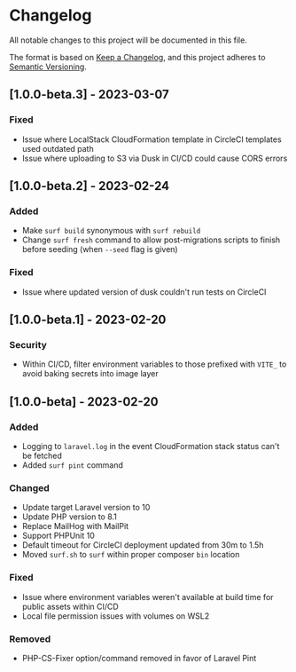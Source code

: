 # Changelog

All notable changes to this project will be documented in this file.

The format is based on [Keep a Changelog](https://keepachangelog.com/en/1.0.0/),
and this project adheres to [Semantic Versioning](https://semver.org/spec/v2.0.0.html).

## [1.0.0-beta.3] - 2023-03-07

### Fixed

- Issue where LocalStack CloudFormation template in CircleCI templates used outdated path
- Issue where uploading to S3 via Dusk in CI/CD could cause CORS errors

## [1.0.0-beta.2] - 2023-02-24

### Added

- Make `surf build` synonymous with `surf rebuild`
- Change `surf fresh` command to allow post-migrations scripts to finish before seeding (when `--seed` flag is given)

### Fixed

- Issue where updated version of dusk couldn't run tests on CircleCI 

## [1.0.0-beta.1] - 2023-02-20

### Security

- Within CI/CD, filter environment variables to those prefixed with `VITE_` to avoid baking secrets into image layer

## [1.0.0-beta] - 2023-02-20

### Added

- Logging to `laravel.log` in the event CloudFormation stack status can't be fetched
- Added `surf pint` command

### Changed

- Update target Laravel version to 10
- Update PHP version to 8.1
- Replace MailHog with MailPit
- Support PHPUnit 10
- Default timeout for CircleCI deployment updated from 30m to 1.5h
- Moved `surf.sh` to `surf` within proper composer `bin` location

### Fixed

- Issue where environment variables weren't available at build time for public assets within CI/CD
- Local file permission issues with volumes on WSL2

### Removed

- PHP-CS-Fixer option/command removed in favor of Laravel Pint
